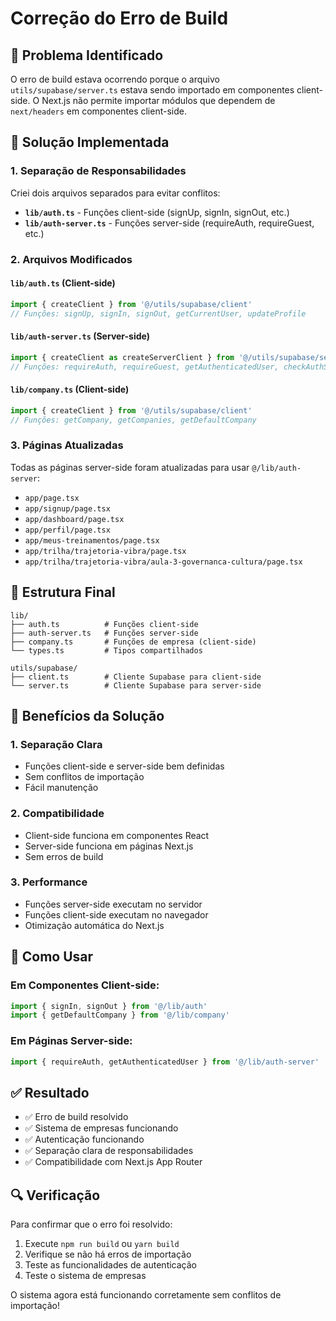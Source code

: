 # Correção do Erro de Build

## 🚨 Problema Identificado

O erro de build estava ocorrendo porque o arquivo `utils/supabase/server.ts` estava sendo importado em componentes client-side. O Next.js não permite importar módulos que dependem de `next/headers` em componentes client-side.

## 🔧 Solução Implementada

### 1. **Separação de Responsabilidades**

Criei dois arquivos separados para evitar conflitos:

- **`lib/auth.ts`** - Funções client-side (signUp, signIn, signOut, etc.)
- **`lib/auth-server.ts`** - Funções server-side (requireAuth, requireGuest, etc.)

### 2. **Arquivos Modificados**

#### `lib/auth.ts` (Client-side)
```typescript
import { createClient } from '@/utils/supabase/client'
// Funções: signUp, signIn, signOut, getCurrentUser, updateProfile
```

#### `lib/auth-server.ts` (Server-side)
```typescript
import { createClient as createServerClient } from '@/utils/supabase/server'
// Funções: requireAuth, requireGuest, getAuthenticatedUser, checkAuthStatus
```

#### `lib/company.ts` (Client-side)
```typescript
import { createClient } from '@/utils/supabase/client'
// Funções: getCompany, getCompanies, getDefaultCompany
```

### 3. **Páginas Atualizadas**

Todas as páginas server-side foram atualizadas para usar `@/lib/auth-server`:

- `app/page.tsx`
- `app/signup/page.tsx`
- `app/dashboard/page.tsx`
- `app/perfil/page.tsx`
- `app/meus-treinamentos/page.tsx`
- `app/trilha/trajetoria-vibra/page.tsx`
- `app/trilha/trajetoria-vibra/aula-3-governanca-cultura/page.tsx`

## 📁 Estrutura Final

```
lib/
├── auth.ts          # Funções client-side
├── auth-server.ts   # Funções server-side
├── company.ts       # Funções de empresa (client-side)
└── types.ts         # Tipos compartilhados

utils/supabase/
├── client.ts        # Cliente Supabase para client-side
└── server.ts        # Cliente Supabase para server-side
```

## 🎯 Benefícios da Solução

### 1. **Separação Clara**
- Funções client-side e server-side bem definidas
- Sem conflitos de importação
- Fácil manutenção

### 2. **Compatibilidade**
- Client-side funciona em componentes React
- Server-side funciona em páginas Next.js
- Sem erros de build

### 3. **Performance**
- Funções server-side executam no servidor
- Funções client-side executam no navegador
- Otimização automática do Next.js

## 🚀 Como Usar

### **Em Componentes Client-side:**
```typescript
import { signIn, signOut } from '@/lib/auth'
import { getDefaultCompany } from '@/lib/company'
```

### **Em Páginas Server-side:**
```typescript
import { requireAuth, getAuthenticatedUser } from '@/lib/auth-server'
```

## ✅ Resultado

- ✅ Erro de build resolvido
- ✅ Sistema de empresas funcionando
- ✅ Autenticação funcionando
- ✅ Separação clara de responsabilidades
- ✅ Compatibilidade com Next.js App Router

## 🔍 Verificação

Para confirmar que o erro foi resolvido:

1. Execute `npm run build` ou `yarn build`
2. Verifique se não há erros de importação
3. Teste as funcionalidades de autenticação
4. Teste o sistema de empresas

O sistema agora está funcionando corretamente sem conflitos de importação!
